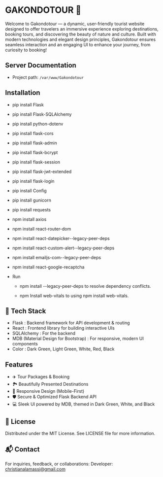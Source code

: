 # GAKONDOTOUR 👋
Welcome to Gakondotour — a dynamic, user-friendly tourist website designed to offer travelers an immersive experience exploring destinations, booking tours, and discovering the beauty of nature and culture.
Built with modern technologies and elegant design principles, Gakondotour ensures seamless interaction and an engaging UI to enhance your journey, from curiosity to booking!

## Server Documentation

- Project path: `/var/www/Gakondotour`

## Installation
- pip install Flask
- pip install Flask-SQLAlchemy
- pip install python-dotenv
- pip install flask-cors
- pip install flask-admin
- pip install flask-bcrypt
- pip install flask-session
- pip install flask-jwt-extended
- pip install flask-login
- pip install Config
- pip install gunicorn
- pip install requests

    
- npm install axios
- npm install react-router-dom
- npm install react-datepicker--legacy-peer-deps
- npm install react-custom-alert--legacy-peer-deps
- npm install emailjs-com--legacy-peer-deps
- npm install react-google-recaptcha

- Run
    - npm install --legacy-peer-deps to resolve dependency conflicts.

    - npm Install web-vitals to using npm install web-vitals.

## 🚀 Tech Stack
- Flask : Backend framework for API development & routing
- React : Frontend library for building interactive UIs
- SQLAlchemy : For the backend
- MDB (Material Design for Bootstrap) : For responsive, modern UI components
- Color : Dark Green, Light Green, White, Red, Black

## Features
- ✈️ Tour Packages & Booking
- 🏞️ Beautifully Presented Destinations
- 📱 Responsive Design (Mobile-First)
- 🛡️ Secure & Optimized Flask Backend API
- 💻 Sleek UI powered by MDB, themed in Dark Green, White, and Black

## 📄 License
Distributed under the MIT License. See LICENSE file for more information.

## 📬 Contact
For inquiries, feedback, or collaborations:
Developer: christianalamassi@gmail.com